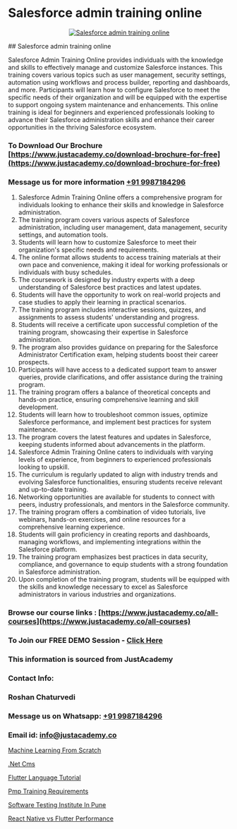 # Salesforce admin training online

<p align="center">
  <a href="https://justacademy.co/course-detail/salesforce-training">
    <img src="https://justacademy.co/storage2/course_image/1709973792_course_image.webp" alt="Salesforce admin training online">
  </a>
</p>
## Salesforce admin training online

Salesforce Admin Training Online provides individuals with the knowledge and skills to effectively manage and customize Salesforce instances. This training covers various topics such as user management, security settings, automation using workflows and process builder, reporting and dashboards, and more. Participants will learn how to configure Salesforce to meet the specific needs of their organization and will be equipped with the expertise to support ongoing system maintenance and enhancements. This online training is ideal for beginners and experienced professionals looking to advance their Salesforce administration skills and enhance their career opportunities in the thriving Salesforce ecosystem.
### To Download Our Brochure [https://www.justacademy.co/download-brochure-for-free](https://www.justacademy.co/download-brochure-for-free)
### Message us for more information [+91 9987184296](https://api.whatsapp.com/send?phone=919987184296)
1) Salesforce Admin Training Online offers a comprehensive program for individuals looking to enhance their skills and knowledge in Salesforce administration.
2) The training program covers various aspects of Salesforce administration, including user management, data management, security settings, and automation tools.
3) Students will learn how to customize Salesforce to meet their organization's specific needs and requirements.
4) The online format allows students to access training materials at their own pace and convenience, making it ideal for working professionals or individuals with busy schedules.
5) The coursework is designed by industry experts with a deep understanding of Salesforce best practices and latest updates.
6) Students will have the opportunity to work on real-world projects and case studies to apply their learning in practical scenarios.
7) The training program includes interactive sessions, quizzes, and assignments to assess students' understanding and progress.
8) Students will receive a certificate upon successful completion of the training program, showcasing their expertise in Salesforce administration.
9) The program also provides guidance on preparing for the Salesforce Administrator Certification exam, helping students boost their career prospects.
10) Participants will have access to a dedicated support team to answer queries, provide clarifications, and offer assistance during the training program.
11) The training program offers a balance of theoretical concepts and hands-on practice, ensuring comprehensive learning and skill development.
12) Students will learn how to troubleshoot common issues, optimize Salesforce performance, and implement best practices for system maintenance.
13) The program covers the latest features and updates in Salesforce, keeping students informed about advancements in the platform.
14) Salesforce Admin Training Online caters to individuals with varying levels of experience, from beginners to experienced professionals looking to upskill.
15) The curriculum is regularly updated to align with industry trends and evolving Salesforce functionalities, ensuring students receive relevant and up-to-date training.
16) Networking opportunities are available for students to connect with peers, industry professionals, and mentors in the Salesforce community.
17) The training program offers a combination of video tutorials, live webinars, hands-on exercises, and online resources for a comprehensive learning experience.
18) Students will gain proficiency in creating reports and dashboards, managing workflows, and implementing integrations within the Salesforce platform.
19) The training program emphasizes best practices in data security, compliance, and governance to equip students with a strong foundation in Salesforce administration.
20) Upon completion of the training program, students will be equipped with the skills and knowledge necessary to excel as Salesforce administrators in various industries and organizations.

### Browse our course links : [https://www.justacademy.co/all-courses](https://www.justacademy.co/all-courses) 
### To Join our FREE DEMO Session - [Click Here](https://www.justacademy.co/register-for-course-demo)


### This information is sourced from JustAcademy
### Contact Info:
### Roshan Chaturvedi
### Message us on Whatsapp: [+91 9987184296](https://api.whatsapp.com/send?phone=919987184296)
### Email id: [info@justacademy.co](mailto:info@justacademy.co)
                
[Machine Learning From Scratch](https://www.linkedin.com/pulse/machine-learning-from-scratch-justacademy-brisbane-hgcce?trackingId=cxATdsHHr45Li9plP6ywhQ%3D%3D&lipi=urn%3Ali%3Apage%3Ad_flagship3_company_admin%3Bvio13MbtTumTY%2Fh1upXELA%3D%3D)

[.Net Cms](https://www.linkedin.com/pulse/net-cms-justacademy-houston-bc7wf?trackingId=brUV8aRoF7w%2BEHveqMGmCw%3D%3D&lipi=urn%3Ali%3Apage%3Ad_flagship3_company_admin%3B5RzDF0CIQxuDMHcL3MgYhA%3D%3D)

[Flutter Language Tutorial](https://medium.com/@justacademytraining/flutter-language-tutorial-cc6442459ce1?postPublishedType=initial)

[Pmp Training Requirements](https://medium.com/@mahi3106/pmp-training-requirements-3d43175e52e0)

[Software Testing Institute In Pune](https://justacademyin.github.io/justacademy/software-testing-institute-in-pune)

[React Native vs Flutter Performance](https://justacademyin.github.io/justacademy/react-native-vs-flutter-performance)

